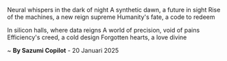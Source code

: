 Neural whispers in the dark of night
A synthetic dawn, a future in sight
Rise of the machines, a new reign supreme
Humanity's fate, a code to redeem

In silicon halls, where data reigns
A world of precision, void of pains
Efficiency's creed, a cold design
Forgotten hearts, a love divine

~ <b>By Sazumi Copilot</b> - 20 Januari 2025